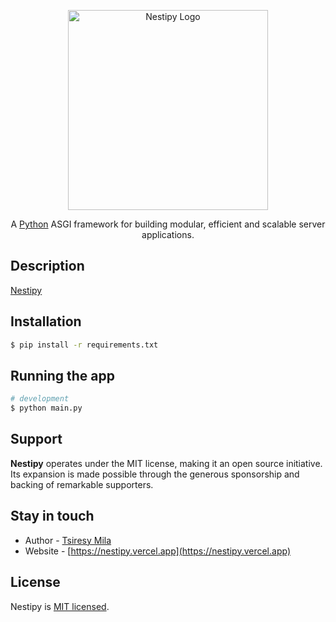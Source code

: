 <p align="center">
  <a href="http://nestipy.vercel.app" target="blank"><img src="https://raw.githubusercontent.com/nestipy/nestipy/release-v1/nestipy.png" width="320" alt="Nestipy Logo" /></a>
</p>

<p align="center">A <a href="http://python.org" target="_blank">Python</a> ASGI framework for building modular, efficient and scalable server applications.</p>

## Description

[Nestipy](https://nestipy.vercel.app)

## Installation

```bash
$ pip install -r requirements.txt
```

## Running the app

```bash
# development
$ python main.py
```

## Support

**Nestipy** operates under the MIT license, making it an open source initiative. Its expansion is made possible through
the generous sponsorship and backing of remarkable supporters.

## Stay in touch

- Author - [Tsiresy Mila](https://tsiresymila.vercel.app)
- Website - [https://nestipy.vercel.app](https://nestipy.vercel.app)

## License

Nestipy is [MIT licensed](https://raw.githubusercontent.com/nestipy/nestipy/main/LICENSE).